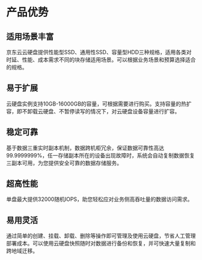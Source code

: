 # 产品优势

## 适用场景丰富

京东云云硬盘提供性能型SSD、通用性SSD、容量型HDD三种规格，适用各类对时延、性能、成本需求不同的块存储适用场景。可以根据业务场景和预算选择适合的规格。

## 易于扩展

云硬盘实例支持10GB-16000GB的容量，可根据需要进行购买。支持容量的热扩容，即不卸载云硬盘、不暂停读写的情况下，对云硬盘设备容量进行扩容。

## 稳定可靠

基于数据三重实时副本机制，数据跨机柜冗余，保证数据可靠性高达99.9999999%，任一存储副本所在的设备出现故障时，系统会自动复制数据恢复三副本可用，为您提供安全可靠的数据存储服务。

## 超高性能

单盘最大提供32000随机IOPS，助您轻松应对业务侧高吞吐量的数据访问需求。

## 易用灵活

通过简单的创建、挂载、卸载、删除等操作即可管理及使用云硬盘，节省人工管理部署成本。可以使用云硬盘快照随时对数据进行备份和恢复，并可快速大量复制和跨地域迁移。


